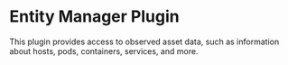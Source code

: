 # Entity Manager Plugin

This plugin provides access to observed asset data, such as information about hosts, pods, containers, services, and more.
